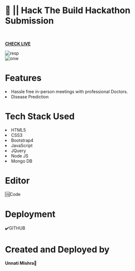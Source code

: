 #  📍 || Hack The Build  Hackathon Submission

<br>


<b> <a href="http://pp0.xyz/doctorwebsite"> CHECK LIVE </a></b>
<br>

<img src="https://i.ibb.co/0q0HV7y/resp.png" alt="resp" border="0">
<br>
<img src="https://i.ibb.co/846MG9T/onw.png" alt="onw" border="0">

<h1>Features</h1>

<li>Hassle free in-person meetings with professional Doctors.</li>
<li>Disease Prediction</li>

<h1>Tech Stack Used</h1>
<li>HTML5</li>
<li>CSS3</li>
<li>Bootstrap4</li>
<li>JavaScript</li>
<li>JQuery</li>
<li>Node JS</li>
<li>Mongo  DB</li>


<h1>Editor</h1>
🆚Code

<h1>Deployment</h1>✔️GITHUB

<h1>Created and Deployed by</h1>
  <b>Unnati Mishra🙎</b>
  <br><br>
